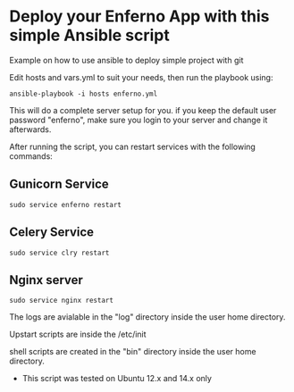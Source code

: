 Deploy your Enferno App with this simple Ansible script
=======================================================

Example on how to use ansible to deploy simple project with git 

Edit hosts and vars.yml to suit your needs, then run the playbook using: 

```
ansible-playbook -i hosts enferno.yml 
```

This will do a complete server setup for you.
if you keep the default user password "enferno", make sure you login to your server and change it afterwards. 

After running the script, you can restart services with the following commands: 

Gunicorn Service 
---------------
```
sudo service enferno restart
```

Celery Service
--------------
```
sudo service clry restart
```

Nginx server
------------
```
sudo service nginx restart
```

The logs are avialable in the "log" directory inside the user home directory. 

Upstart scripts are inside the /etc/init 

shell scripts are created in the "bin" directory inside the user home directory. 


* This script was tested on Ubuntu 12.x and 14.x only 
